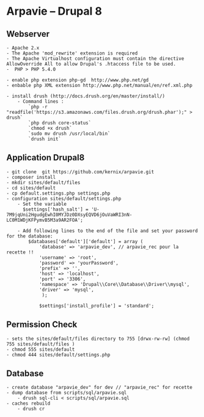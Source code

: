 # Arpavie – Drupal 8

## Webserver
    - Apache 2.x 
    - The Apache 'mod_rewrite' extension is required
    - The Apache Virtualhost configuration must contain the directive AllowOverride All to allow Drupal's .htaccess file to be used.
    -  PHP > PHP 5.4.0

    - enable php extension php-gd  http://www.php.net/gd
    - enbable php XML extension http://www.php.net/manual/en/ref.xml.php

    - install drush (http://docs.drush.org/en/master/install/)
        - Command lines :
            `php -r "readfile('https://s3.amazonaws.com/files.drush.org/drush.phar');" > drush`
            `php drush core-status`
            `chmod +x drush`
            `sudo mv drush /usr/local/bin`
            `drush init`


## Application Drupal8
    - git clone  git https://github.com/kernix/arpavie.git
    - composer install
    - mkdir sites/default/files
    - cd sites/default
    - cp default.settings.php settings.php
    - configuration sites/default/settings.php
        - Set the variable 
          $settings['hash_salt'] = 'U-7M9jqUni2HgudgEwhI0MYJDz0DXsyEQVD6jOuVaWRI3nN-LC0M1WDjKFPymvB5M3a9AR2FOA';
          
        - Add following lines to the end of the file and set your password for the database: 
            $databases['default']['default'] = array (
                'database' => 'arpavie_dev', // arpavie_rec pour la recette !!
                'username' => 'root',
                'password' => 'yourPassword',
                'prefix' => '',
                'host' => 'localhost',
                'port' => '3306',
                'namespace' => 'Drupal\\Core\\Database\\Driver\\mysql',
                'driver' => 'mysql',
                 );

                $settings['install_profile'] = 'standard';
                
## Permission Check
    - sets the sites/default/files directory to 755 [drwx-rw-rw] (chmod 755 sites/default/files )
    - chmod 555 sites/default
    - chmod 444 sites/default/settings.php 

## Database
    - create database "arpavie_dev" for dev // "arpavie_rec" for recette 
    - dump database from scripts/sql/arpavie.sql
        - drush sql-cli < scripts/sql/arpavie.sql
    - caches rebuild
        - drush cr
